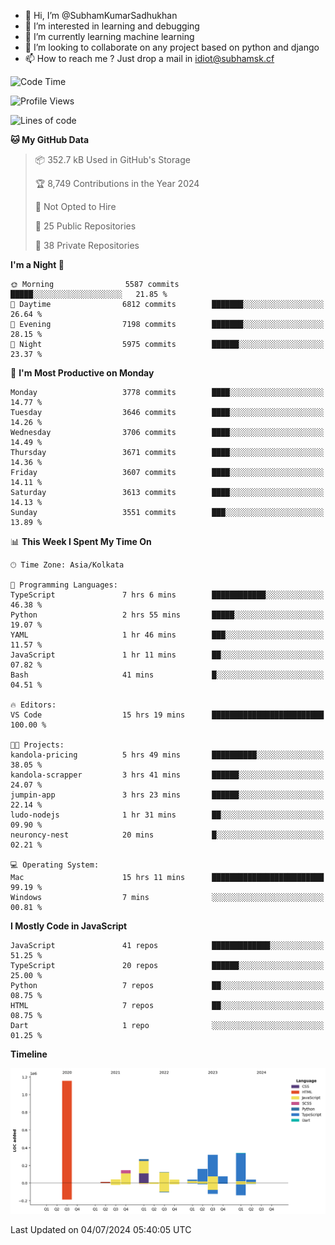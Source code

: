 - 👋 Hi, I’m @SubhamKumarSadhukhan
- 👀 I’m interested in learning and debugging
- 🌱 I’m currently learning machine learning
- 💞️ I’m looking to collaborate on any project based on python and django
- 📫 How to reach me ?
      Just drop a mail in idiot@subhamsk.cf

<!---
SubhamKumarSadhukhan/SubhamKumarSadhukhan is a ✨ special ✨ repository because its `README.md` (this file) appears on your GitHub profile.
You can click the Preview link to take a look at your changes.
--->


<!--START_SECTION:waka-->
![Code Time](http://img.shields.io/badge/Code%20Time-2%2C282%20hrs%2014%20mins-blue)

![Profile Views](http://img.shields.io/badge/Profile%20Views-0-blue)

![Lines of code](https://img.shields.io/badge/From%20Hello%20World%20I%27ve%20Written-2.7%20million%20lines%20of%20code-blue)

**🐱 My GitHub Data** 

> 📦 352.7 kB Used in GitHub's Storage 
 > 
> 🏆 8,749 Contributions in the Year 2024
 > 
> 🚫 Not Opted to Hire
 > 
> 📜 25 Public Repositories 
 > 
> 🔑 38 Private Repositories 
 > 
**I'm a Night 🦉** 

```text
🌞 Morning                5587 commits        █████░░░░░░░░░░░░░░░░░░░░   21.85 % 
🌆 Daytime                6812 commits        ███████░░░░░░░░░░░░░░░░░░   26.64 % 
🌃 Evening                7198 commits        ███████░░░░░░░░░░░░░░░░░░   28.15 % 
🌙 Night                  5975 commits        ██████░░░░░░░░░░░░░░░░░░░   23.37 % 
```
📅 **I'm Most Productive on Monday** 

```text
Monday                   3778 commits        ████░░░░░░░░░░░░░░░░░░░░░   14.77 % 
Tuesday                  3646 commits        ████░░░░░░░░░░░░░░░░░░░░░   14.26 % 
Wednesday                3706 commits        ████░░░░░░░░░░░░░░░░░░░░░   14.49 % 
Thursday                 3671 commits        ████░░░░░░░░░░░░░░░░░░░░░   14.36 % 
Friday                   3607 commits        ████░░░░░░░░░░░░░░░░░░░░░   14.11 % 
Saturday                 3613 commits        ████░░░░░░░░░░░░░░░░░░░░░   14.13 % 
Sunday                   3551 commits        ███░░░░░░░░░░░░░░░░░░░░░░   13.89 % 
```


📊 **This Week I Spent My Time On** 

```text
🕑︎ Time Zone: Asia/Kolkata

💬 Programming Languages: 
TypeScript               7 hrs 6 mins        ████████████░░░░░░░░░░░░░   46.38 % 
Python                   2 hrs 55 mins       █████░░░░░░░░░░░░░░░░░░░░   19.07 % 
YAML                     1 hr 46 mins        ███░░░░░░░░░░░░░░░░░░░░░░   11.57 % 
JavaScript               1 hr 11 mins        ██░░░░░░░░░░░░░░░░░░░░░░░   07.82 % 
Bash                     41 mins             █░░░░░░░░░░░░░░░░░░░░░░░░   04.51 % 

🔥 Editors: 
VS Code                  15 hrs 19 mins      █████████████████████████   100.00 % 

🐱‍💻 Projects: 
kandola-pricing          5 hrs 49 mins       ██████████░░░░░░░░░░░░░░░   38.05 % 
kandola-scrapper         3 hrs 41 mins       ██████░░░░░░░░░░░░░░░░░░░   24.07 % 
jumpin-app               3 hrs 23 mins       ██████░░░░░░░░░░░░░░░░░░░   22.14 % 
ludo-nodejs              1 hr 31 mins        ██░░░░░░░░░░░░░░░░░░░░░░░   09.90 % 
neuroncy-nest            20 mins             █░░░░░░░░░░░░░░░░░░░░░░░░   02.21 % 

💻 Operating System: 
Mac                      15 hrs 11 mins      █████████████████████████   99.19 % 
Windows                  7 mins              ░░░░░░░░░░░░░░░░░░░░░░░░░   00.81 % 
```

**I Mostly Code in JavaScript** 

```text
JavaScript               41 repos            █████████████░░░░░░░░░░░░   51.25 % 
TypeScript               20 repos            ██████░░░░░░░░░░░░░░░░░░░   25.00 % 
Python                   7 repos             ██░░░░░░░░░░░░░░░░░░░░░░░   08.75 % 
HTML                     7 repos             ██░░░░░░░░░░░░░░░░░░░░░░░   08.75 % 
Dart                     1 repo              ░░░░░░░░░░░░░░░░░░░░░░░░░   01.25 % 
```



**Timeline**

![Lines of Code chart](https://raw.githubusercontent.com/SubhamKumarSadhukhan/SubhamKumarSadhukhan/main/assets/bar_graph.png)


 Last Updated on 04/07/2024 05:40:05 UTC
<!--END_SECTION:waka-->
